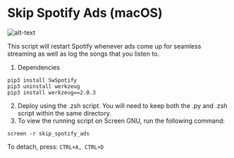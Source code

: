 # Skip Spotify Ads (macOS)

![alt-text](https://i.imgur.com/ll5OsEE.png)

This script will restart Spotify whenever ads come up for seamless streaming as well as log the songs that you listen to.

1. Dependencies
```
pip3 install SwSpotify
pip3 uninstall werkzeug
pip3 install werkzeug==2.0.3
```

2. Deploy using the .zsh script.  You will need to keep both the .py and .zsh script within the same directory.
3. To view the running script on Screen GNU, run the following command:
```
screen -r skip_spotify_ads
```
To detach, press:
```CTRL+A, CTRL+D```
